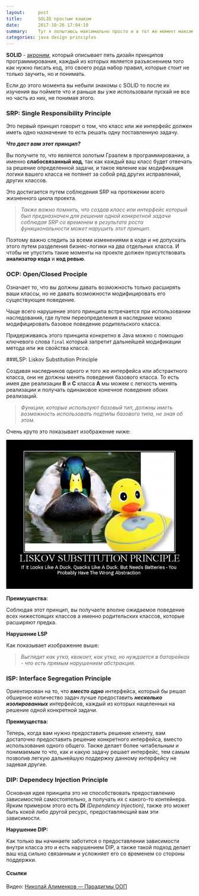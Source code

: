 ```yaml
---
layout:     post
title:      SOLID простым языком
date:       2017-10-26 17:04:10
summary:    Тут я попытаюсь максимально просто и в тот же момент максимально информативно вам пояснить что же такое SOLID и почему вам его нужно знать.
categories: java design principles
---
```


**SOLID** - [акроним](https://ru.wikipedia.org/wiki/Акроним), который описывает пять дизайн принципов программирования, каждый из которых является разъяснением того как нужно писать код, это своего рода набор правил, которые стоит не только заучить, но и понимать.

Если до этого момента вы небыли знакомы с SOLID то после их изучения вы поймете что и раньше вы уже использовали пускай не все но часть из них, не понимая этого.

### SRP: Single Responsibility Principle

Это первый принцип говорит о том, что класс или же интерфейс должен иметь одно назначение то есть решать одну поставленную задачу.

***Что даст вам этот принцип?***

Вы получите то, что является золотым Граалем в программировании, а именно **слабосвязанный код**, так как каждый ваш класс будет отвечать за решение определенной задачи, и такое явление как модификация логики вашего класса не потянет за собой ряд других исправлений, других классов.

Это достигается путем соблюдения SRP на протяжении всего жизненного цикла проекта.

> *Также важно помнить, что создав класс или интерфейс который был предназначен для решения одной конкретной задачи соблюдая SRP со временем в результате роста функциональности может нарушить этот принцип.* 

Поэтому важно следить за всеми изменениями в коде и не допускать этого путем разделения бизнес-логики на два отдельных класса. И чтобы не упустить такие моменты на проекте должен присутствовать **анализатор кода** и **код ревью**.

### OCP: Open/Closed Prociple

Означает то, что вы должны давать возможность только расширять ваши классы, но не давать возможности модифицировать его существующее поведение.

Чаще всего нарушение этого принципа встречается при использовании наследования, где путем переопределения в наследнике можно модифицировать базовое поведение родительского класса.

Придерживаясь этого принципа конкретно в Java можно с помощью ключевого слова `final` который запретит дальнейшей модификации метода или же свойства класса.

###LSP: Liskov Substitution Principle

Создавая наследников одного и того же интерфейса или абстрактного класса, они не должны менять поведения базового класса. То есть имея две реализации **B** и **C** класса **A** мы можем с легкость менять реализации и получать одинаковое конечное поведение обоих реализаций.

> *Функции, которые используют базовый тип, должны иметь возможность использовать подтипы базового типа, не зная об этом.*

Очень круто это показывает изображение ниже:

![Liskov Substitution Principle](/images/posts/2018-10-24/LiskovSubtitutionPrinciple.jpg)

**Преимущества:**

Соблюдая этот принцип, вы получаете вполне ожидаемое поведение всех нижестоящих классов а именно родительских классов, которые расширяют предка.

**Нарушение LSP**

Как показывает изображение выше:

> *Выглядит как утка, квакает, как утка, но нуждается в батарейках - что есть прямым нарушением абстракция.*

### ISP: Interface Segregation Principle

Ориентирован на то, что ***вместо одно*** интерфейса, который бы решал обширное количество задач лучше предоставить ***несколько изолированных*** интерфейсов, каждый из которых нацеленных на решение одной конкретной задачи.

**Преимущества:**

Теперь, когда вам нужно предоставить решение клиенту, вам достаточно предоставить решение конкретного интерфейса, вместо использования одного общего. Также делает более читабельным и понимаемым то что, как и какую задачу решает интерфейс, тем самым позволив легкую дальнейшую поддержку данному интерфейсу не задевая другие.

### DIP: Dependecy Injection Principle

Основная идея принципа это не способствовать предоставлению зависимостей самостоятельно, а получать их с какого-то контейнера. Ярким примером этого есть **DI** *(Dependency Injection)*, также это может быть кокой либо другой ресурс, предоставляющий вам эти зависимости.

**Нарушение DIP:**

Как только вы начинаете заботится о предоставлении зависимости внутри класса это и есть нарушением DIP, а также такой подход делает ваш код сильно связанным и усложняет его со временем со стороны поддержки.

#### Ссылки

Видео: [Николай Алименков — Парадигмы ООП](https://youtu.be/G6LJkWwZGuc)